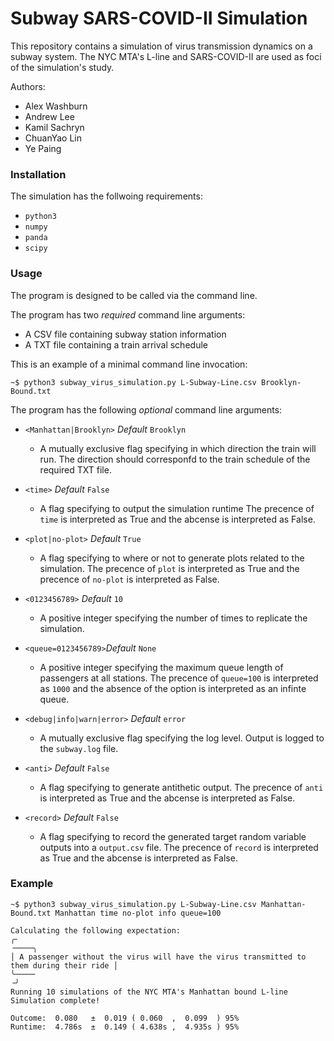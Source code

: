 # Subway SARS-COVID-II Simulation

This repository contains a simulation of virus transmission dynamics on a subway system. The NYC MTA's L-line and SARS-COVID-II are used as foci of the simulation's study.

Authors:

 - Alex Washburn
 - Andrew Lee
 - Kamil Sachryn
 - ChuanYao Lin 
 - Ye Paing

### Installation

The simulation has the follwoing requirements:

 - `python3`
 - `numpy`
 - `panda`
 - `scipy`

### Usage

The program is designed to be called via the command line.

The program has two *required* command line arguments:

 - A CSV file containing subway station information
 - A TXT file containing a train arrival schedule

This is an example of a minimal command line invocation:

```
~$ python3 subway_virus_simulation.py L-Subway-Line.csv Brooklyn-Bound.txt
```

The program has the following *optional* command line arguments:

 - `<Manhattan|Brooklyn>` *Default* `Brooklyn`
   - A mutually exclusive flag specifying in which direction the train will run.
     The direction should corresponfd to the train schedule of the required TXT file.

 - `<time>` *Default* `False`
   - A flag specifying to output the simulation runtime
     The precence of `time` is interpreted as True and the abcense is interpreted as False.

 - `<plot|no-plot>` *Default* `True`
   - A flag specifying to where or not to generate plots related to the simulation.
     The precence of `plot` is interpreted as True and the precence of `no-plot` is interpreted as False.

 - `<0123456789>` *Default* `10`
   - A positive integer specifying the number of times to replicate the simulation.

 - `<queue=0123456789>`*Default* `None`
   - A positive integer specifying the maximum queue length of passengers at all stations.
     The precence of `queue=100` is interpreted as `1000` and the absence of the option is interpreted as an infinte queue.

 - `<debug|info|warn|error>` *Default* `error`
   - A mutually exclusive flag specifying the log level. Output is logged to the `subway.log` file. 
 
 - `<anti>` *Default* `False`
   - A flag specifying to generate antithetic output. 
     The precence of `anti` is interpreted as True and the abcense is interpreted as False.
 
 - `<record>` *Default* `False`
   - A flag specifying to record the generated target random variable outputs into a `output.csv` file. 
     The precence of `record` is interpreted as True and the abcense is interpreted as False.

### Example

```
~$ python3 subway_virus_simulation.py L-Subway-Line.csv Manhattan-Bound.txt Manhattan time no-plot info queue=100

Calculating the following expectation:
╭╴                                                                                   ╶────╮
│ A passenger without the virus will have the virus transmitted to them during their ride │
╰────╴                                                                                   ╶╯
Running 10 simulations of the NYC MTA's Manhattan bound L-line
Simulation complete!                              

Outcome:  0.080   ±  0.019 ( 0.060  ,  0.099  ) 95%
Runtime:  4.786s  ±  0.149 ( 4.638s ,  4.935s ) 95%
```